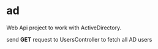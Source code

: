 # ad
Web Api project to work with ActiveDirectory.

send **GET** request to UsersController to fetch all AD users
